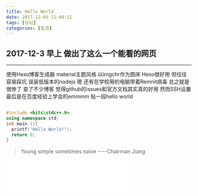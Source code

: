 ```yaml
---
title: Hello World
date: 2017-12-03 11:04:11
tags: [日记]
categories: [生活]
---
```

## 2017-12-3 早上 做出了这么一个能看的网页
***
使用Hexo博客生成器 material主题风格 以imgchr作为图床
Hexo很好用 但往往容易踩坑
误装低版本的nodejs 嗯 还有在学校用的电脑带着Remnit病毒 总之就是很惨了
查了不少博客 觉得github的issues和官方文档其实真的好用
然而SSH设置最后是在百度经验上学会的emmmm
贴一段hello world
```c++

#include <bits\stdc++.h>
using namespace std;
int main (){
  printf("Hello World!");
  return 0;
}

```
>Young simple sometimes naive ----Chairman Jiang

<iframe frameborder="no" border="0" marginwidth="0" marginheight="0" width=330 height=86 src="//music.163.com/outchain/player?type=2&id=411988633&auto=1&height=66"></iframe>
